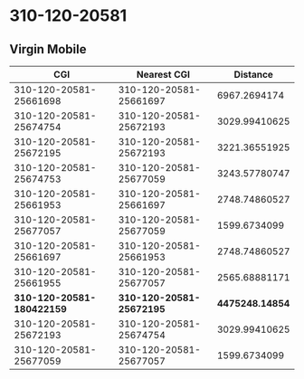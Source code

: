 # 310-120-20581
## Virgin Mobile


| CGI | Nearest CGI | Distance |
|-----|-------------|----------|
| 310-120-20581-25661698 | 310-120-20581-25661697 | 6967.2694174 |
| 310-120-20581-25674754 | 310-120-20581-25672193 | 3029.99410625 |
| 310-120-20581-25672195 | 310-120-20581-25672193 | 3221.36551925 |
| 310-120-20581-25674753 | 310-120-20581-25677059 | 3243.57780747 |
| 310-120-20581-25661953 | 310-120-20581-25661697 | 2748.74860527 |
| 310-120-20581-25677057 | 310-120-20581-25677059 | 1599.6734099 |
| 310-120-20581-25661697 | 310-120-20581-25661953 | 2748.74860527 |
| 310-120-20581-25661955 | 310-120-20581-25677057 | 2565.68881171 |
| **310-120-20581-180422159** | **310-120-20581-25672195** | **4475248.14854** |
| 310-120-20581-25672193 | 310-120-20581-25674754 | 3029.99410625 |
| 310-120-20581-25677059 | 310-120-20581-25677057 | 1599.6734099 |
